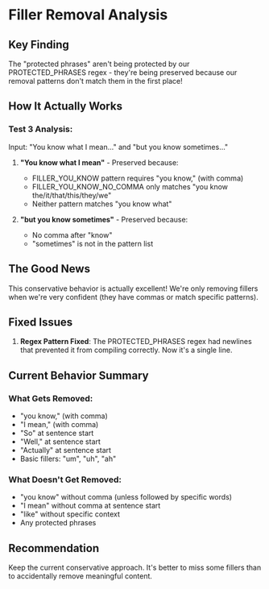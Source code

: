 # Filler Removal Analysis

## Key Finding
The "protected phrases" aren't being protected by our PROTECTED_PHRASES regex - they're being preserved because our removal patterns don't match them in the first place!

## How It Actually Works

### Test 3 Analysis:
Input: "You know what I mean..." and "but you know sometimes..."

1. **"You know what I mean"** - Preserved because:
   - FILLER_YOU_KNOW pattern requires "you know," (with comma)
   - FILLER_YOU_KNOW_NO_COMMA only matches "you know the/it/that/this/they/we"
   - Neither pattern matches "you know what"

2. **"but you know sometimes"** - Preserved because:
   - No comma after "know"
   - "sometimes" is not in the pattern list

## The Good News
This conservative behavior is actually excellent! We're only removing fillers when we're very confident (they have commas or match specific patterns).

## Fixed Issues
1. **Regex Pattern Fixed**: The PROTECTED_PHRASES regex had newlines that prevented it from compiling correctly. Now it's a single line.

## Current Behavior Summary

### What Gets Removed:
- "you know," (with comma)
- "I mean," (with comma) 
- "So" at sentence start
- "Well," at sentence start
- "Actually" at sentence start
- Basic fillers: "um", "uh", "ah"

### What Doesn't Get Removed:
- "you know" without comma (unless followed by specific words)
- "I mean" without comma at sentence start
- "like" without specific context
- Any protected phrases

## Recommendation
Keep the current conservative approach. It's better to miss some fillers than to accidentally remove meaningful content.